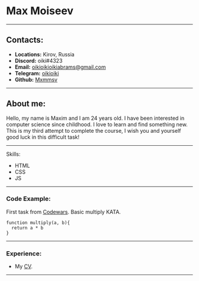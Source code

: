 # Max Moiseev
---
## Contacts:
* **Locations:** Kirov, Russia
* **Discord:** oiki#4323
* **Email:** oikioikioikiabrams@gmail.com
* **Telegram:** [oikioiki](https://t.me/oikioiki)
* **Github:** [Mxmmsv](https://github.com/Mxmmsv)
---
## About me:
Hello, my name is Maxim and I am 24 years old. I have been interested in computer science since childhood. I love to learn and find something new. This is my third attempt to complete the course, I wish you and yourself good luck in this difficult task!

---
Skills:
* HTML
* CSS
* JS
---
### Code Example:
First task from [Codewars](https://www.codewars.com/). Basic multiply KATA.
```
function multiply(a, b){
  return a * b
}
```
---
### Experience:
* My [CV](https://mxmmsv.github.io/rsschool-cv/cv).
---
